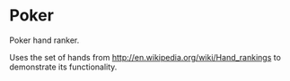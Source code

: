 Poker
============

Poker hand ranker.

Uses the set of hands from http://en.wikipedia.org/wiki/Hand_rankings to demonstrate its functionality.